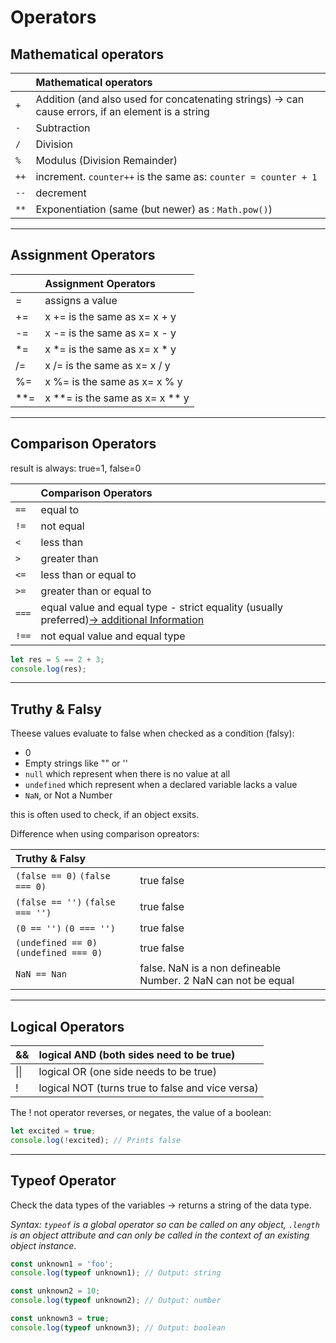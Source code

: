 # Operators

## Mathematical operators

|      | Mathematical operators                                       |
| ---- | :----------------------------------------------------------- |
| `+`  | Addition (and also used for concatenating strings) -> can cause errors, if an element is a string |
| `-`  | Subtraction                                                  |
| `/`  | Division                                                     |
| `%`  | Modulus (Division Remainder)                                 |
| `++` | increment. `counter++` is the same as: `counter = counter + 1` |
| `--` | decrement                                                    |
| `**` | Exponentiation (same (but newer) as : `Math.pow()`)          |

------

## Assignment Operators

|      | Assignment Operators           |
| ---- |:------------------------------ |
| =    | assigns a value                |
| +=   | x += is the same as x= x + y   |
| -=   | x -= is the same as x= x - y   |
| *=   | x *= is the same as x= x * y   |
| /=   | x /= is the same as x= x / y   |
| %=   | x %= is the same as x= x % y   |
| **=  | x **= is the same as x= x ** y |

------

## Comparison Operators

result is always: true=1, false=0

|       | Comparison Operators                                         |
| ----- |:------------------------------------------------------------ |
| `==`  | equal to                                                     |
| `!=`  | not equal                                                    |
| `<`   | less than                                                    |
| `>`   | greater than                                                 |
| `<=`  | less than or equal to                                        |
| `>=`  | greater than or equal to                                     |
| `===` | equal value and equal type - strict equality (usually preferred)[-> additional Information](https://codeburst.io/javascript-double-equals-vs-triple-equals-61d4ce5a121a) |
| `!==` | not equal value and equal type                               |

```js
let res = 5 == 2 + 3;
console.log(res);
```

------

## Truthy & Falsy

Theese values evaluate to false when checked as a condition (falsy):

- 0
- Empty strings like "" or ''
- `null` which represent when there is no value at all
- `undefined` which represent when a declared variable lacks a value
- `NaN`, or Not a Number

this is often used to check, if an object exsits.

Difference when using comparison opreators:

| Truthy & Falsy                         |                                                              |
| :------------------------------------- | :----------------------------------------------------------- |
| `(false == 0)` `(false === 0)`         | true false                                                   |
| `(false == '')` `(false === '')`       | true false                                                   |
| `(0 == '')` `(0 === '')`               | true false                                                   |
| `(undefined == 0)` `(undefined === 0)` | true false                                                   |
| `NaN == Nan`                           | false. NaN is a non defineable Number. 2 NaN can not be equal |

------

## Logical Operators

| &&   | logical AND (both sides need to be true)         |
| ---- |:------------------------------------------------ |
| \|\| | logical OR (one side needs to be true)           |
| !    | logical NOT (turns true to false and vice versa) |

The ! not operator reverses, or negates, the value of a boolean:

```js
let excited = true;
console.log(!excited); // Prints false
```

------

## Typeof Operator

Check the data types of the variables -> returns a string of the data type.

*Syntax: `typeof` is a global operator so can be called on any object, `.length` is an object attribute and can only be called in the context of an existing object instance.*

```js
const unknown1 = 'foo';
console.log(typeof unknown1); // Output: string

const unknown2 = 10;
console.log(typeof unknown2); // Output: number

const unknown3 = true; 
console.log(typeof unknown3); // Output: boolean
```

